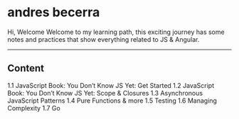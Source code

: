 #  andres becerra
Hi,  Welcome Welcome to my learning path, this exciting journey has some notes and practices that show everything related to JS & Angular.
***
## Content

1.1 JavaScript
Book: You Don’t Know JS Yet: Get Started
1.2 JavaScript
Book: You Don’t Know JS Yet: Scope & Closures
1.3 Asynchronous JavaScript Patterns
1.4 Pure Functions & more
1.5 Testing
1.6 Managing Complexity
1.7 Go